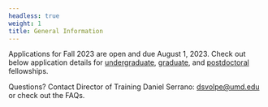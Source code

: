 ```yaml
---
headless: true
weight: 1
title: General Information
---
```


Applications for Fall 2023 are open and due August 1, 2023. Check out below application details for [undergraduate](#undergraduate), [graduate](#graduate), and [postdoctoral](#postdoc) fellowships.

Questions? Contact Director of Training Daniel Serrano: dsvolpe@umd.edu or check out the FAQs.
